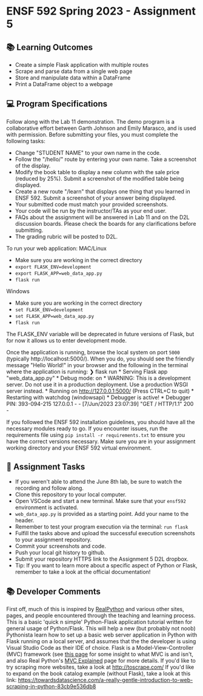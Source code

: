 # ENSF 592 Spring 2023 - Assignment 5

## 📚 Learning Outcomes
* Create a simple Flask application with multiple routes
* Scrape and parse data from a single web page
* Store and manipulate data within a DataFrame
* Print a DataFrame object to a webpage

## 💻 Program Specifications
Follow along with the Lab 11 demonstration. The demo program is a collaborative effort between Garth Johnson and Emily Marasco, and is used with permission.
Before submitting your files, you must complete the following tasks:
* Change "STUDENT NAME" to your own name in the code.
* Follow the "/hello/<name>" route by entering your own name. Take a screenshot of the display. 
* Modify the book table to display a new column with the sale price (reduced by 25%). Submit a screenshot of the modified table being displayed.
* Create a new route "/learn" that displays one thing that you learned in ENSF 592. Submit a screenshot of your answer being displayed.
* Your submitted code must match your provided screenshots.
* Your code will be run by the instructor/TAs as your end user.
* FAQs about the assignment will be answered in Lab 11 and on the D2L discussion boards. Please check the boards for any clarifications before submitting.
* The grading rubric will be posted to D2L.

To run your web application:
MAC/Linux
* Make sure you are working in the correct directory
* `export FLASK_ENV=development`
* `export FLASK_APP=web_data_app.py`
* `flask run`

Windows
* Make sure you are working in the correct directory
* `set FLASK_ENV=development`
* `set FLASK_APP=web_data_app.py`
* `flask run`

The FLASK_ENV variable will be deprecated in future versions of Flask, but for now it allows us to enter development mode.

Once the application is running, browse the local system on port `5000` (typically http://localhost:5000/).  When you do, you should see the friendly message "Hello World!" in your browser and the following in the terminal where the application is running:
    ❯ flask run
    * Serving Flask app "web_data_app.py"
    * Debug mode: on
    * WARNING: This is a development server. Do not use it in a production deployment. Use a production WSGI server instead.
    * Running on http://127.0.0.1:5000/ (Press CTRL+C to quit)
    * Restarting with watchdog (windowsapi)
    * Debugger is active!
    * Debugger PIN: 393-094-215
    127.0.0.1 - - [7/Jun/2023 23:07:39] "GET / HTTP/1.1" 200 -

If you followed the ENSF 592 installation guidelines, you should have all the necessary modules ready to go.
If you encounter issues, run the requirements file using `pip install -r requirements.txt` to ensure you have the correct versions necessary.
Make sure you are in your assignment working directory and your ENSF 592 virtual environment.

## 📝 Assignment Tasks
* If you weren't able to attend the June 8th lab, be sure to watch the recording and follow along.
* Clone this repository to your local computer.
* Open VSCode and start a new terminal. Make sure that your `ensf592` environment is activated.
* `web_data_app.py` is provided as a starting point. Add your name to the header.
* Remember to test your program execution via the terminal: `run flask`
* Fulfill the tasks above and upload the successful execution screenshots to your assignment repository.
* Commit your screenshots and code.
* Push your local git history to github.
* Submit your repository HTTPS link to the Assignment 5 D2L dropbox.
* Tip: If you want to learn more about a specific aspect of Python or Flask, remember to take a look at the official documentation!

## 📚 Developer Comments
First off, much of this is inspired by [RealPython](https://realpython.com/flask-by-example-part-1-project-setup/) and various other sites, pages, and people encountered through the teaching and learning process.
This is a basic 'quick n simple' Python-Flask application tutorial written for general usage of Python/Flask. This will help a new (but probably not noob) Pythonista learn how to set up a basic web server application in Python with Flask running on a local server, and assumes that the the developer is using Visual Studio Code as their IDE of choice.
Flask is a Model-View-Controller (MVC) framework (see [this page](https://www.guru99.com/mvc-vs-mvvm.html) for some insight to what MVC is and isn't, and also Real Python's [MVC Explained](https://realpython.com/the-model-view-controller-mvc-paradigm-summarized-with-legos/) page for more details.
If you'd like to try scraping more websites, take a look at http://toscrape.com/
If you'd like to expand on the book catalog example (without Flask), take a look at this link: https://towardsdatascience.com/a-really-gentle-introduction-to-web-scraping-in-python-83cb9e536db8
